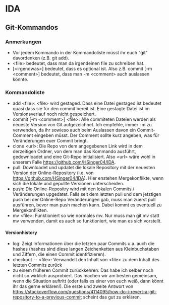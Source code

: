 # IDA

## Git-Kommandos

<!--- TODO: Noch andere Beispiele außer <file> -->

### Anmerkungen

* Vor jedem Kommando in der Kommandoliste müsst ihr euch "git" davordenken (z.B. git add). 
* &lt;file&gt; bedeutet, dass man da irgendeinen file zu schreiben hat. 
* [&lt;irgendwas&gt;] bedeutet, dass es optional ist. Also z.B. commit [-m &lt;comment&gt;] bedeutet, dass man -m &lt;comment&gt; auch auslassen könnte.

### Kommandoliste

* add &lt;file&gt;: &lt;file&gt; wird gestaged. Dass eine Datei gestaged ist bedeutet quasi dass sie für den commit bereit ist. Eine gestagte Datei ist im Versionsverlauf noch nicht gespeichert.
* commit [-m &lt;comment&gt;] &lt;file&gt;: Alle commiteten Dateien werden als neueste Version von Git aufgezeichnet. Ich empfehle, immer -m <comment> zu verwenden, da ihr sowieso auch beim Auslassen davon ein
Commit-Comment eingeben müsst. Der Comment sollte kurz angeben, was für Veränderungen euer Commit bringt.
* clone &lt;url&gt;: Die Repo von dem angegebenen Link wird in dem derzeitigen Ordner, von dem man das Kommando ausführt, gedownloadet und eine Git-Repo initialisiert. Also &lt;url&gt; wäre wohl in unserem Falle https://github.com/HSinger04/IDA.
* pull: Downloadet und updatet die lokale Repository mit der neuesten Version der Online-Repository (i.e. von https://github.com/HSinger04/IDA). Hier enstehen Mergekonflikte, wenn sich die lokale und gepullte Versionen unterscheiden.
* push: Die Online-Repositry wird mit den lokalen Commits / Veränderungen upgedatet. Falls seit dem letzten pull und dem jetztigen push bei der Online-Repo Veränderungen gab, muss man zuerst pull ausführen, bevor man push machen kann. Dabei kommt es eventuell zu Mergekonflikten.   
* mv &lt;file&gt;: Funktioniert so wie normales mv. Nur muss man git mv statt mv verwenden, damit es auch so funktioniert, wie man es sich vorstellt.

#### Versionhistory

* log: Zeigt Informationen über die letzten paar Commits u.a. auch die hashes (hashes sind diese langen Zeichenketten aus Kleinbuchstaben und Ziffern, die einen Commit identifizieren). 
* checkout -- &lt;file&gt;: Verwandelt den Inhalt von &lt;file&gt; zu dem Inhalt des letzten Commits zurück
* zu einem früheren Commit zurückkehren: Das habe ich selber noch nicht so wirklich ausprobiert. Das machen wir am besten gemeinsam, wenn die Situation auftritt (oder falls es einer von euch weiß, dann könnt ihr das gerne erklären!). Die erste und zweite Antwort von https://stackoverflow.com/questions/4114095/how-do-i-revert-a-git-repository-to-a-previous-commit scheint das gut zu erklären.
